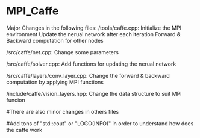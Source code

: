 # MPI_Caffe

Major Changes in the following files:
/tools/caffe.cpp:
		Initialize the MPI environment
		Update the nerual network after each iteration
		Forward & Backward computation for other nodes

/src/caffe/net.cpp:
		Change some parameters

/src/caffe/solver.cpp:
		Add functions for updating the nerual network

/src/caffe/layers/conv_layer.cpp:
		Change the forward & backward computation by applying MPI functions

/include/caffe/vision_layers.hpp:
		Change the data structure to suit MPI funcion

#There are also minor changes in others files

#Add tons of "std::cout" or "LOGO(INFO)" in order to understand how does the caffe work
